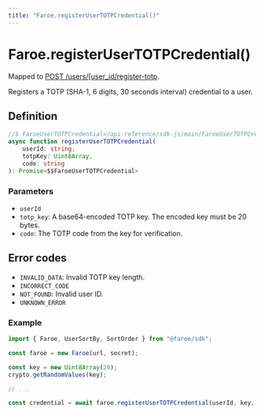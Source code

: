 ```yaml
---
title: "Faroe.registerUserTOTPCredential()"
---
```


# Faroe.registerUserTOTPCredential()

Mapped to [POST /users/\[user_id\/register-totp](/api-reference/rest/endpoints/post_users_userid_register-totp).

Registers a TOTP (SHA-1, 6 digits, 30 seconds interval) credential to a user.

## Definition

```ts
//$ FaroeUserTOTPCredential=/api-reference/sdk-js/main/FaroeUserTOTPCredential
async function registerUserTOTPCredential(
    userId: string,
    totpKey: Uint8Array,
    code: string
): Promise<$$FaroeUserTOTPCredential>
```

### Parameters

- `userId`
- `totp_key`: A base64-encoded TOTP key. The encoded key must be 20 bytes.
- `code`: The TOTP code from the key for verification.

## Error codes

- `INVALID_DATA`: Invalid TOTP key length.
- `INCORRECT_CODE`
- `NOT_FOUND`: Invalid user ID.
- `UNKNOWN_ERROR`

### Example

```ts
import { Faroe, UserSortBy, SortOrder } from "@faroe/sdk";

const faroe = new Faroe(url, secret);

const key = new Uint8Array(20);
crypto.getRandomValues(key);

// ...

const credential = await faroe.registerUserTOTPCredential(userId, key, code);
```
